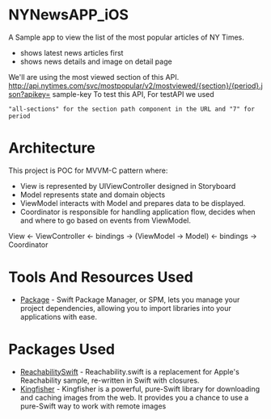 # NYNewsAPP_iOS

A Sample app to view the list of the most popular articles of NY Times.

   * shows latest news articles first
   * shows news details and image on detail page
    
 We'll are using the most viewed section of this API. http://api.nytimes.com/svc/mostpopular/v2/mostviewed/{section}/{period}.json?apikey= sample-key To test this API, For testAPI we used

    "all-sections" for the section path component in the URL and "7" for period 
  
# Architecture

This project is POC for MVVM-C pattern where:

   * View is represented by UIViewController designed in Storyboard
   * Model represents state and domain objects
   * ViewModel interacts with Model and prepares data to be displayed.
   * Coordinator is responsible for handling application flow, decides when and where to go based on events from ViewModel.

View <- ViewController <- bindings -> (ViewModel -> Model) <- bindings -> Coordinator

# Tools And Resources Used
   * [Package](https://developer.apple.com/documentation/swift_packages) - Swift Package Manager, or SPM, lets you manage your project dependencies, allowing you to import libraries into your applications with ease.
# Packages Used

   * [ReachabilitySwift](https://github.com/ashleymills/Reachability.swift) - Reachability.swift is a replacement for Apple's Reachability sample, re-written in Swift with closures.
   * [Kingfisher](https://github.com/onevcat/Kingfisher) - Kingfisher is a powerful, pure-Swift library for downloading and caching images from the web. It provides you a chance to use a pure-Swift way to work with remote images
